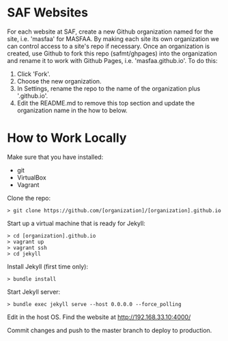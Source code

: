 # SAF Websites

For each website at SAF, create a new Github organization named for the site, i.e. 'masfaa' for MASFAA. By making each site its own organization we can control access to a site's repo if necessary. Once an organization is created, use Github to fork this repo (safmt/ghpages) into the organization and rename it to work with Github Pages, i.e. 'masfaa.github.io'. To do this:

1. Click 'Fork'.
2. Choose the new organization.
3. In Settings, rename the repo to the name of the organization plus '.github.io'.
4. Edit the README.md to remove this top section and update the organization name in the how to below.

# How to Work Locally

Make sure that you have installed:
* git
* VirtualBox
* Vagrant

Clone the repo:
```
> git clone https://github.com/[organization]/[organization].github.io
```

Start up a virtual machine that is ready for Jekyll:
```
> cd [organization].github.io
> vagrant up
> vagrant ssh
> cd jekyll
```

Install Jekyll (first time only):
```
> bundle install
```

Start Jekyll server:
```
> bundle exec jekyll serve --host 0.0.0.0 --force_polling
```

Edit in the host OS. Find the website at http://192.168.33.10:4000/

Commit changes and push to the master branch to deploy to production.
